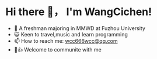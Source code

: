 # Hi there 👋， I'm WangCichen!

- 🤪 A freshman majoring in MMWD at Fuzhou University
- 😺 Keen to travel,music and learn programming
- 📫 How to reach me: wcc666wcc@qq.com
- 🤖👍 Welcome to communite with me